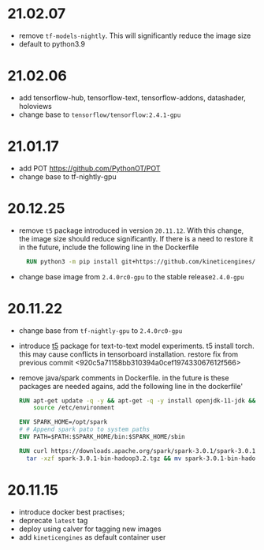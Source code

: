 # 21.02.07

- remove `tf-models-nightly`. This will significantly reduce the image size
- default to python3.9

# 21.02.06

- add tensorflow-hub, tensorflow-text, tensorflow-addons, datashader, holoviews
- change base to `tensorflow/tensorflow:2.4.1-gpu`

# 21.01.17

- add POT https://github.com/PythonOT/POT
- change base to tf-nightly-gpu

# 20.12.25

- remove `t5` package introduced in version `20.11.12`. With this change, the image size should reduce significantly.
  If there is a need to restore it in the future, include the following line in the Dockerfile

  ```Dockerfile
    RUN python3 -m pip install git+https://github.com/kineticengines/text-to-text-transfer-transformer.git@mirror-main --use-feature=2020-resolver --user
  ```

- change base image from `2.4.0rc0-gpu` to the stable release`2.4.0-gpu`

# 20.11.22

- change base from `tf-nightly-gpu` to `2.4.0rc0-gpu`

- introduce [t5](https://pypi.org/project/t5/) package for text-to-text model experiments.
  t5 install torch. this may cause conflicts in tensorboard installation. restore fix from
  previous commit <920c5a71158bb310394a0cef197433067612f566>

- remove java/spark comments in Dockerfile.
  in the future is these packages are needed agains, add the following line in the dockerfile'

  ```Dockerfile
  RUN apt-get update -q -y && apt-get -q -y install openjdk-11-jdk && echo "JAVA_HOME=/usr/lib/jvm/java-11-openjdk-amd64" | tee -a /etc/environment && \
      source /etc/environment

  ENV SPARK_HOME=/opt/spark
  # # Append spark pato to system paths
  ENV PATH=$PATH:$SPARK_HOME/bin:$SPARK_HOME/sbin

  RUN curl https://downloads.apache.org/spark/spark-3.0.1/spark-3.0.1-bin-hadoop3.2.tgz > spark-3.0.1-bin-hadoop3.2.tgz && \
    tar -xzf spark-3.0.1-bin-hadoop3.2.tgz && mv spark-3.0.1-bin-hadoop3.2 spark && mv spark /opt/
  ```

# 20.11.15

- introduce docker best practises;
- deprecate `latest` tag
- deploy using calver for tagging new images
- add `kineticengines` as default container user
